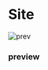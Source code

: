 # Site
![prev](https://user-images.githubusercontent.com/88120961/222148811-28dbd03e-31ce-4d66-894a-ef17d215bd01.PNG)
### preview
